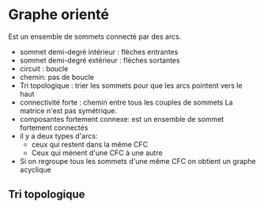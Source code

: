 # Graphe orienté

Est un ensemble de sommets connecté par des arcs. 

- sommet demi-degré intérieur : flèches entrantes
- sommet demi-degré extérieur : flèches sortantes
- circuit : boucle
- chemin: pas de boucle
- Tri topologique : trier les sommets pour que les arcs pointent vers le haut 
- connectivité forte : chemin entre tous les couples de sommets 
La matrice n'est pas symétrique. 
- composantes fortement connexe: est un ensemble de sommet fortement connectés 
- il y a deux types d'arcs: 
  - ceux qui restent dans la même CFC 
  - Ceux qui mènent d'une CFC à une autre 
- Si on regroupe tous les sommets d'une même CFC on obtient un graphe acyclique  

## Tri topologique 

